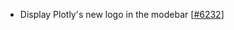  - Display Plotly's new logo in the modebar [[#6232](https://github.com/plotly/plotly.js/pull/6232)]
